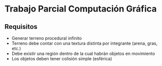 # Trabajo Parcial Computación Gráfica

## Requisitos

- Generar terreno procedural infinito
- Terreno debe contar con una textura distinta por integrante (arena, gras, etc.)
- Debe existir una región dentro de la cual habrán objetos en movimiento
- Los objetos deben tener colisión simple (esférica)
